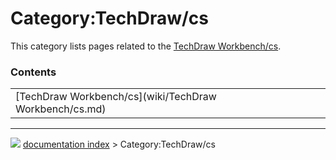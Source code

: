 # Category:TechDraw/cs
This category lists pages related to the [TechDraw Workbench/cs](TechDraw_Workbench/cs.md).

### Contents

|     |     |     |
| --- | --- | --- |
| [TechDraw Workbench/cs](wiki/TechDraw Workbench/cs.md) |



---
![](images/Right_arrow.png) [documentation index](../README.md) > Category:TechDraw/cs
